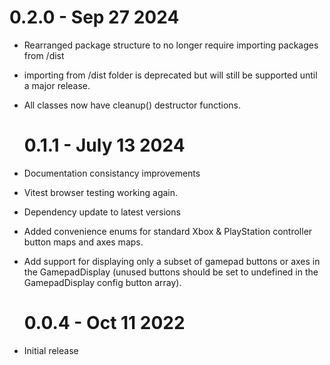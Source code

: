 # 0.2.0 - Sep 27 2024

- Rearranged package structure to no longer require importing packages from /dist
- importing from /dist folder is deprecated but will still be supported until a major release.
- All classes now have cleanup() destructor functions.

  # 0.1.1 - July 13 2024

- Documentation consistancy improvements
- Vitest browser testing working again.
- Dependency update to latest versions
- Added convenience enums for standard Xbox & PlayStation controller button maps and axes maps.
- Add support for displaying only a subset of gamepad buttons or axes in the GamepadDisplay (unused buttons should be set to undefined in the GamepadDisplay config button array).

  # 0.0.4 - Oct 11 2022

- Initial release
